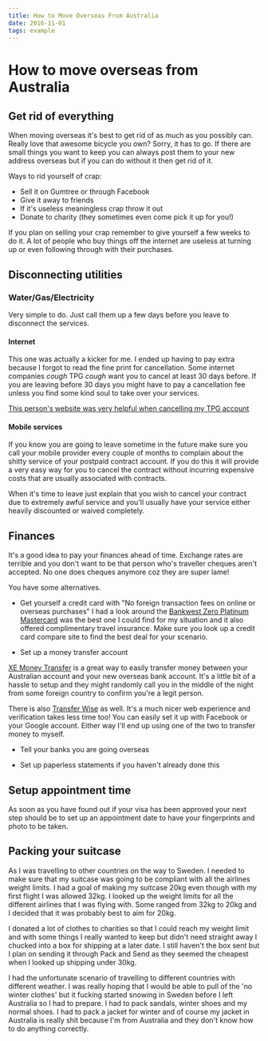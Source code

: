 ```yaml
---
title: How to Move Overseas From Australia
date: 2016-11-01
tags: example
---
```


# How to move overseas from Australia

## Get rid of everything

When moving overseas it's best to get rid of as much as you possibly can. Really love that awesome bicycle you own? Sorry, it has to go. If there are small things you want to keep you can always post them to your new address overseas but if you can do without it then get rid of it.

Ways to rid yourself of crap:

- Sell it on Gumtree or through Facebook
- Give it away to friends
- If it's useless meaningless crap throw it out
- Donate to charity (they sometimes even come pick it up for you!)

If you plan on selling your crap remember to give yourself a few weeks to do it. A lot of people who buy things off the internet are useless at turning up or even following through with their purchases.

## Disconnecting utilities

### Water/Gas/Electricity
Very simple to do. Just call them up a few days before you leave to disconnect the services.

#### Internet
This one was actually a kicker for me. I ended up having to pay extra because I forgot to read the fine print for cancellation. Some internet companies *cough* TPG *cough* want you to cancel at least 30 days before. If you are leaving before 30 days you might have to pay a cancellation fee unless you find some kind soul to take over your services.

[This person's website was very helpful when cancelling my TPG account](http://www.wes.id.au/2014/02/cancel-tpg-adsl/)

#### Mobile services
If you know you are going to leave sometime in the future make sure you call your mobile provider every couple of months to complain about the shitty service of your postpaid contract account. If you do this it will provide a very easy way for you to cancel the contract without incurring expensive costs that are usually associated with contracts.

When it's time to leave just explain that you wish to cancel your contract due to extremely awful service and you'll usually have your service either heavily discounted or waived completely.

## Finances
It's a good idea to pay your finances ahead of time. Exchange rates are terrible and you don't want to be that person who's traveller cheques aren't accepted. No one does cheques anymore coz they are super lame!

You have some alternatives.

- Get yourself a credit card with "No foreign transaction fees on online or overseas purchases"
I had a look around the [Bankwest Zero Platinum Mastercard](http://www.bankwest.com.au/personal/credit-cards/compare-credit-cards/zero-mastercard-no-annual-fee-credit-cards) was the best one I could find for my situation and it also offered complimentary travel insurance. Make sure you look up a credit card compare site to find the best deal for your scenario.

- Set up a money transfer account

[XE Money Transfer](http://www.xe.com/xemoneytransfer/au/?WT.seg_1=XTR-400x30-XHOM-ADH-AU-V01-161031) is a great way to easily transfer money between your Australian account and your new overseas bank account. It's a little bit of a hassle to setup and they might randomly call you in the middle of the night from some foreign country to confirm you're a legit person.

There is also [Transfer Wise](https://transferwise.com/) as well. It's a much nicer web experience and verification takes less time too! You can easily set it up with Facebook or your Google account. Either way I'll end up using one of the two to transfer money to myself.

- Tell your banks you are going overseas

- Set up paperless statements if you haven't already done this

## Setup appointment time

As soon as you have found out if your visa has been approved your next step should be to set up an appointment date to have your fingerprints and photo to be taken.

## Packing your suitcase

As I was travelling to other countries on the way to Sweden. I needed to make sure that my suitcase was going to be compliant with all the airlines weight limits. I had a goal of making my suitcase 20kg even though with my first flight I was allowed 32kg. I looked up the weight limits for all the different airlines that I was flying with. Some ranged from 32kg to 20kg and I decided that it was probably best to aim for 20kg.

I donated a lot of clothes to charities so that I could reach my weight limit and with some things I really wanted to keep but didn't need straight away I chucked into a box for shipping at a later date. I still haven't the box sent but I plan on sending it through Pack and Send as they seemed the cheapest when I looked up shipping under 30kg.

I had the unfortunate scenario of travelling to different countries with different weather. I was really hoping that I would be able to pull of the 'no winter clothes' but it fucking started snowing in Sweden before I left Australia so I had to prepare. I had to pack sandals, winter shoes and my normal shoes. I had to pack a jacket for winter and of course my jacket in Australia is really shit because I'm from Australia and they don't know how to do anything correctly.
